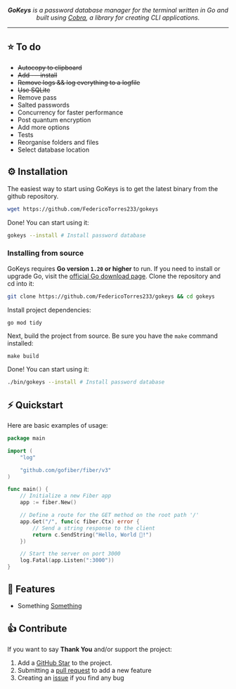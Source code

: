 <!--<p align="center">
  <a href="https://github.com/federicotorres233">
    <picture>
      <source height="125" media="(prefers-color-scheme: dark)" srcset="https://raw.githubusercontent.com/gofiber/docs/master/static/img/logo-dark.svg">
      <img height="125" alt="Fiber" src="https://raw.githubusercontent.com/gofiber/docs/master/static/img/logo.svg">
    </picture>
  </a>
  <br>-->
<p align="center">
  <em><b>GoKeys</b> is a password database manager for the terminal written in Go and built using <a href="https://github.com/spf13/cobra">Cobra</a>, a library for creating CLI applications.</em>
</p>

---

## ⭐️ To do

- ~~Autocopy to clipboard~~
- ~~Add -—install~~
- ~~Remove logs && log everything to a logfile~~
- ~~Use SQLite~~
- Remove pass
- Salted passwords
- Concurrency for faster performance
- Post quantum encryption
- Add more options
- Tests
- Reorganise folders and files
- Select database location

## ⚙️ Installation

The easiest way to start using GoKeys is to get the latest binary from the github repository.

```bash
wget https://github.com/FedericoTorres233/gokeys
```

Done! You can start using it:

```bash
gokeys --install # Install password database
```

### Installing from source

GoKeys requires **Go version `1.20` or higher** to run. If you need to install or upgrade Go, visit the [official Go download page](https://go.dev/dl/). Clone the repository and cd into it:

```bash
git clone https://github.com/FedericoTorres233/gokeys && cd gokeys
```

Install project dependencies:

```bash
go mod tidy
```

Next, build the project from source. Be sure you have the `make` command installed:

```
make build
```

Done! You can start using it:

```bash
./bin/gokeys --install # Install password database
```

## ⚡️ Quickstart

Here are basic examples of usage: 

```go
package main

import (
    "log"

    "github.com/gofiber/fiber/v3"
)

func main() {
    // Initialize a new Fiber app
    app := fiber.New()

    // Define a route for the GET method on the root path '/'
    app.Get("/", func(c fiber.Ctx) error {
        // Send a string response to the client
        return c.SendString("Hello, World 👋!")
    })

    // Start the server on port 3000
    log.Fatal(app.Listen(":3000"))
}
```

## 🎯 Features

-   Something [Something](example.com)

## 👍 Contribute

If you want to say **Thank You** and/or support the project:

1. Add a [GitHub Star](https://github.com/federicotorres233/gokeys/stargazers) to the project.
2. Submitting a [pull request](https://github.com/FedericoTorres233/gokeys/pulls) to add a new feature
3. Creating an [issue](https://github.com/FedericoTorres233/gokeys/issues) if you find any bug

